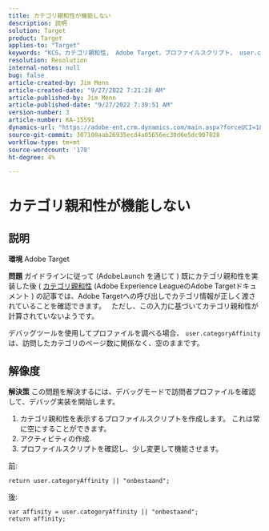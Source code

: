 ```yaml
---
title: カテゴリ親和性が機能しない
description: 説明
solution: Target
product: Target
applies-to: "Target"
keywords: "KCS，カテゴリ親和性， Adobe Target，プロファイルスクリプト， user.categoryAffinity"
resolution: Resolution
internal-notes: null
bug: false
article-created-by: Jim Menn
article-created-date: "9/27/2022 7:21:28 AM"
article-published-by: Jim Menn
article-published-date: "9/27/2022 7:39:51 AM"
version-number: 3
article-number: KA-15591
dynamics-url: "https://adobe-ent.crm.dynamics.com/main.aspx?forceUCI=1&pagetype=entityrecord&etn=knowledgearticle&id=05ff4dfb-343e-ed11-9db1-0022480866ad"
source-git-commit: 307108aab26935ecd4a05656ec30d6e5dc907028
workflow-type: tm+mt
source-wordcount: '178'
ht-degree: 4%

---
```


# カテゴリ親和性が機能しない

## 説明


<b>環境</b>
Adobe Target

<b>問題</b>
ガイドラインに従って (AdobeLaunch を通じて ) 既にカテゴリ親和性を実装した後 ( [カテゴリ親和性](https://docs.adobe.com/content/help/en/target/using/audiences/visitor-profiles/category-affinity.html "クリックでリンク先を開くhttps://docs.adobe.com/content/help/en/target/using/audiences/visitor-profiles/category-affinity.html") (Adobe Experience LeagueのAdobe Targetドキュメント ) の記事では、Adobe Targetへの呼び出しでカテゴリ情報が正しく渡されていることを確認できます。
 
ただし、この入力に基づいてカテゴリ親和性が計算されていないようです。

デバッグツールを使用してプロファイルを調べる場合、 `user.categoryAffinity` は、訪問したカテゴリのページ数に関係なく、空のままです。


## 解像度


<b>解決策</b>
この問題を解決するには、デバッグモードで訪問者プロファイルを確認して、デバッグ実装を開始します。

1. カテゴリ親和性を表示するプロファイルスクリプトを作成します。 これは常に空にすることができます。
2. アクティビティの作成.
3. プロファイルスクリプトを確認し、少し変更して機能させます。


<u>前</u>:


```
return user.categoryAffinity || "onbestaand";
```


<u>後</u>:


```
var affinity = user.categoryAffinity || "onbestaand";
return affinity;
```

